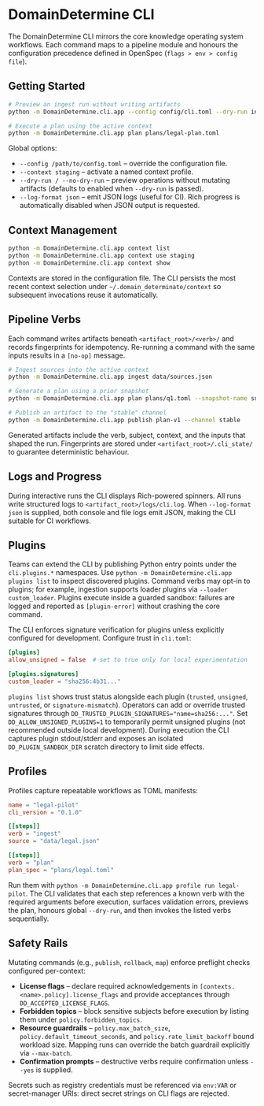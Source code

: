 # DomainDetermine CLI

The DomainDetermine CLI mirrors the core knowledge operating system workflows. Each command maps to a pipeline module and honours the configuration precedence defined in OpenSpec (`flags > env > config file`).

## Getting Started

```bash
# Preview an ingest run without writing artifacts
python -m DomainDetermine.cli.app --config config/cli.toml --dry-run ingest data/sources.json

# Execute a plan using the active context
python -m DomainDetermine.cli.app plan plans/legal-plan.toml
```

Global options:
- `--config /path/to/config.toml` – override the configuration file.
- `--context staging` – activate a named context profile.
- `--dry-run / --no-dry-run` – preview operations without mutating artifacts (defaults to enabled when `--dry-run` is passed).
- `--log-format json` – emit JSON logs (useful for CI). Rich progress is automatically disabled when JSON output is requested.

## Context Management

```bash
python -m DomainDetermine.cli.app context list
python -m DomainDetermine.cli.app context use staging
python -m DomainDetermine.cli.app context show
```

Contexts are stored in the configuration file. The CLI persists the most recent context selection under `~/.domain_determinate/context` so subsequent invocations reuse it automatically.

## Pipeline Verbs

Each command writes artifacts beneath `<artifact_root>/<verb>/` and records fingerprints for idempotency. Re-running a command with the same inputs results in a `[no-op]` message.

```bash
# Ingest sources into the active context
python -m DomainDetermine.cli.app ingest data/sources.json

# Generate a plan using a prior snapshot
python -m DomainDetermine.cli.app plan plans/q1.toml --snapshot-name snapshot-dev

# Publish an artifact to the "stable" channel
python -m DomainDetermine.cli.app publish plan-v1 --channel stable
```

Generated artifacts include the verb, subject, context, and the inputs that shaped the run. Fingerprints are stored under `<artifact_root>/.cli_state/` to guarantee deterministic behaviour.

## Logs and Progress

During interactive runs the CLI displays Rich-powered spinners. All runs write structured logs to `<artifact_root>/logs/cli.log`. When `--log-format json` is supplied, both console and file logs emit JSON, making the CLI suitable for CI workflows.

## Plugins

Teams can extend the CLI by publishing Python entry points under the `cli.plugins.*` namespaces. Use `python -m DomainDetermine.cli.app plugins list` to inspect discovered plugins. Command verbs may opt-in to plugins; for example, ingestion supports loader plugins via `--loader custom_loader`. Plugins execute inside a guarded sandbox: failures are logged and reported as `[plugin-error]` without crashing the core command.

The CLI enforces signature verification for plugins unless explicitly configured for development. Configure trust in `cli.toml`:

```toml
[plugins]
allow_unsigned = false  # set to true only for local experimentation

[plugins.signatures]
custom_loader = "sha256:4b31..."
```

`plugins list` shows trust status alongside each plugin (`trusted`, `unsigned`, `untrusted`, or `signature-mismatch`). Operators can add or override trusted signatures through `DD_TRUSTED_PLUGIN_SIGNATURES="name=sha256:..."`. Set `DD_ALLOW_UNSIGNED_PLUGINS=1` to temporarily permit unsigned plugins (not recommended outside local development). During execution the CLI captures plugin stdout/stderr and exposes an isolated `DD_PLUGIN_SANDBOX_DIR` scratch directory to limit side effects.

## Profiles

Profiles capture repeatable workflows as TOML manifests:

```toml
name = "legal-pilot"
cli_version = "0.1.0"

[[steps]]
verb = "ingest"
source = "data/legal.json"

[[steps]]
verb = "plan"
plan_spec = "plans/legal.toml"
```

Run them with `python -m DomainDetermine.cli.app profile run legal-pilot`. The CLI validates that each step references a known verb with the required arguments before execution, surfaces validation errors, previews the plan, honours global `--dry-run`, and then invokes the listed verbs sequentially.

## Safety Rails

Mutating commands (e.g., `publish`, `rollback`, `map`) enforce preflight checks configured per-context:

- **License flags** – declare required acknowledgements in `[contexts.<name>.policy].license_flags` and provide acceptances through `DD_ACCEPTED_LICENSE_FLAGS`.
- **Forbidden topics** – block sensitive subjects before execution by listing them under `policy.forbidden_topics`.
- **Resource guardrails** – `policy.max_batch_size`, `policy.default_timeout_seconds`, and `policy.rate_limit_backoff` bound workload size. Mapping runs can override the batch guardrail explicitly via `--max-batch`.
- **Confirmation prompts** – destructive verbs require confirmation unless `--yes` is supplied.

Secrets such as registry credentials must be referenced via `env:VAR` or secret-manager URIs: direct secret strings on CLI flags are rejected.
